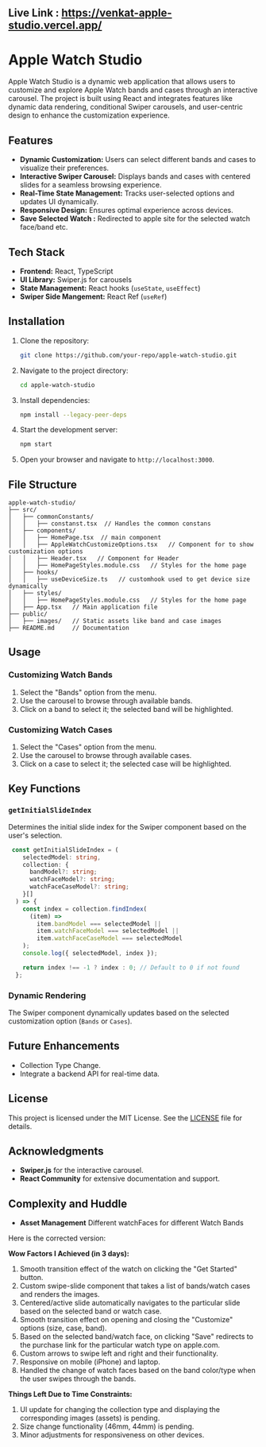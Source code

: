 ## Live Link : https://venkat-apple-studio.vercel.app/

# Apple Watch Studio

Apple Watch Studio is a dynamic web application that allows users to customize and explore Apple Watch bands and cases through an interactive carousel. The project is built using React and integrates features like dynamic data rendering, conditional Swiper carousels, and user-centric design to enhance the customization experience.

## Features

- **Dynamic Customization:** Users can select different bands and cases to visualize their preferences.
- **Interactive Swiper Carousel:** Displays bands and cases with centered slides for a seamless browsing experience.
- **Real-Time State Management:** Tracks user-selected options and updates UI dynamically.
- **Responsive Design:** Ensures optimal experience across devices.
- **Save Selected Watch :** Redirected to apple site for the selected watch face/band etc.

## Tech Stack

- **Frontend:** React, TypeScript
- **UI Library:** Swiper.js for carousels
- **State Management:** React hooks (`useState`, `useEffect`)
- **Swiper Side Mangement:** React Ref (`useRef`)

## Installation

1. Clone the repository:

   ```bash
   git clone https://github.com/your-repo/apple-watch-studio.git
   ```

2. Navigate to the project directory:

   ```bash
   cd apple-watch-studio
   ```

3. Install dependencies:

   ```bash
   npm install --legacy-peer-deps
   ```

4. Start the development server:

   ```bash
   npm start
   ```

5. Open your browser and navigate to `http://localhost:3000`.

## File Structure

```
apple-watch-studio/
├── src/
│   ├── commonConstants/
│   │   ├── constanst.tsx  // Handles the common constans
│   ├── components/
│   │   ├── HomePage.tsx  // main component
│   │   ├── AppleWatchCustomizeOptions.tsx   // Component for to show customization options
│   │   ├── Header.tsx   // Component for Header
│   │   ├── HomePageStyles.module.css   // Styles for the home page
│   ├── hooks/
│   │   ├── useDeviceSize.ts   // customhook used to get device size dynamically
│   ├── styles/
│   │   ├── HomePageStyles.module.css   // Styles for the home page
│   ├── App.tsx   // Main application file
├── public/
│   ├── images/   // Static assets like band and case images
├── README.md     // Documentation
```

## Usage

### Customizing Watch Bands

1. Select the "Bands" option from the menu.
2. Use the carousel to browse through available bands.
3. Click on a band to select it; the selected band will be highlighted.

### Customizing Watch Cases

1. Select the "Cases" option from the menu.
2. Use the carousel to browse through available cases.
3. Click on a case to select it; the selected case will be highlighted.

## Key Functions

### `getInitialSlideIndex`

Determines the initial slide index for the Swiper component based on the user's selection.

```typescript
 const getInitialSlideIndex = (
    selectedModel: string,
    collection: {
      bandModel?: string;
      watchFaceModel?: string;
      watchFaceCaseModel?: string;
    }[]
  ) => {
    const index = collection.findIndex(
      (item) =>
        item.bandModel === selectedModel ||
        item.watchFaceModel === selectedModel ||
        item.watchFaceCaseModel === selectedModel
    );
    console.log({ selectedModel, index });

    return index !== -1 ? index : 0; // Default to 0 if not found
  };
```

### Dynamic Rendering

The Swiper component dynamically updates based on the selected customization option (`Bands` or `Cases`).


## Future Enhancements

- Collection Type Change.
- Integrate a backend API for real-time data.


## License

This project is licensed under the MIT License. See the [LICENSE](LICENSE) file for details.

## Acknowledgments

- **Swiper.js** for the interactive carousel.
- **React Community** for extensive documentation and support.

## Complexity and Huddle 
- **Asset Management** Different watchFaces for different Watch Bands 

Here is the corrected version:

**Wow Factors I Achieved (in 3 days):**  
1. Smooth transition effect of the watch on clicking the "Get Started" button.  
2. Custom swipe-slide component that takes a list of bands/watch cases and renders the images.  
3. Centered/active slide automatically navigates to the particular slide based on the selected band or watch case.  
4. Smooth transition effect on opening and closing the "Customize" options (size, case, band).  
5. Based on the selected band/watch face, on clicking "Save" redirects to the purchase link for the particular watch type on apple.com.  
6. Custom arrows to swipe left and right and their functionality.  
7. Responsive on mobile (iPhone) and laptop.  
8. Handled the change of watch faces based on the band color/type when the user swipes through the bands.  

**Things Left Due to Time Constraints:**  
1. UI update for changing the collection type and displaying the corresponding images (assets) is pending.  
2. Size change functionality (46mm, 44mm) is pending.  
3. Minor adjustments for responsiveness on other devices.  
